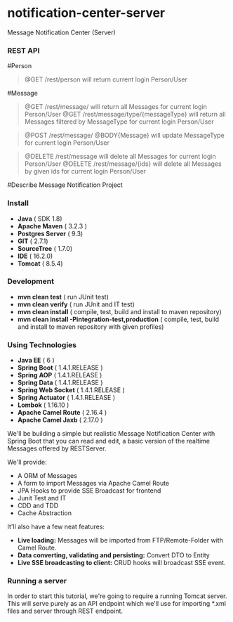 # notification-center-server
Message Notification Center (Server)

### REST API

#Person

> @GET    /rest/person will return current login Person/User

#Message

> @GET    /rest/message/ will return all Messages for current login Person/User
> @GET    /rest/message/type/{messageType} will return all Messages filtered by MessageType for current login Person/User

> @POST   /rest/message/ @BODY{Message} will update MessageType for current login Person/User

> @DELETE   /rest/message will delete all Messages for current login Person/User
> @DELETE   /rest/message/{ids} will delete all Messages by given ids for current login Person/User

#Describe Message Notification Project

### Install

* **Java**  ( SDK 1.8)
* **Apache Maven**  ( 3.2.3 )
* **Postgres Server**  ( 9.3)
* **GIT**  ( 2.7.1)
* **SourceTree**  ( 1.7.0)
* **IDE**  ( 16.2.0)
* **Tomcat**  ( 8.5.4)


### Development

* **mvn clean test**  ( run JUnit test)
* **mvn clean verify**  ( run JUnit and IT test)
* **mvn clean install**  ( compile, test, build and install to maven repository)
* **mvn clean install -Pintegration-test,production**  ( compile, test, build and install to maven repository with given profiles)

### Using Technologies

* **Java EE**  ( 6 )
* **Spring Boot**  ( 1.4.1.RELEASE )
* **Spring AOP**  ( 1.4.1.RELEASE )
* **Spring Data**  ( 1.4.1.RELEASE )
* **Spring Web Socket**  ( 1.4.1.RELEASE )
* **Spring Actuator**  ( 1.4.1.RELEASE )
* **Lombok**  ( 1.16.10 )
* **Apache Camel Route**  ( 2.16.4 )
* **Apache Camel Jaxb**  ( 2.17.0 )

We'll be building a simple but realistic Message Notification Center with Spring Boot that you can read and edit, a basic version of the realtime Messages offered by RESTServer.

We'll provide:

* A ORM of Messages
* A form to import Messages via Apache Camel Route
* JPA Hooks to provide SSE Broadcast for frontend
* Junit Test and IT
* CDD and TDD
* Cache Abstraction

It'll also have a few neat features:

* **Live loading:** Messages will be imported from FTP/Remote-Folder with Camel Route.
* **Data converting, validating and persisting:** Convert DTO to Entity
* **Live SSE broadcasting to client:** CRUD hooks will broadcast SSE event.


### Running a server

In order to start this tutorial, we're going to require a running Tomcat server. This will serve purely as an API endpoint which we'll use for importing *.xml files and server through REST endpoint.
